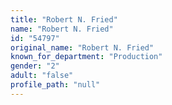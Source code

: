 ```yaml
---
title: "Robert N. Fried"
name: "Robert N. Fried"
id: "54797"
original_name: "Robert N. Fried"
known_for_department: "Production"
gender: "2"
adult: "false"
profile_path: "null"
---
```

